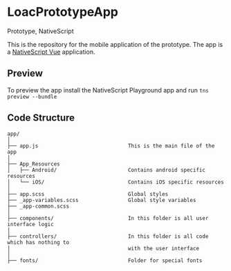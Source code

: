 # LoacPrototypeApp
Prototype, NativeScript

This is the repository for the mobile application of the prototype. The app is a [NativeScript Vue](https://nativescript-vue.org/) application.

## Preview
To preview the app install the NativeScript Playground app and run
`tns preview --bundle`

## Code Structure

```
app/
│
├── app.js                             This is the main file of the app
│
├── App_Resources
│   ├── Android/                       Contains android specific resources
│   └── iOS/                           Contains iOS specific resources
│      
├── app.scss                           Global styles
├── _app-variables.scss                Global style variables
├── _app-common.scss
│
├── components/                        In this folder is all user interface logic
│
├── controllers/                       In this folder is all code which has nothing to
│                                      with the user interface
│
├── fonts/                             Folder for special fonts 
```
